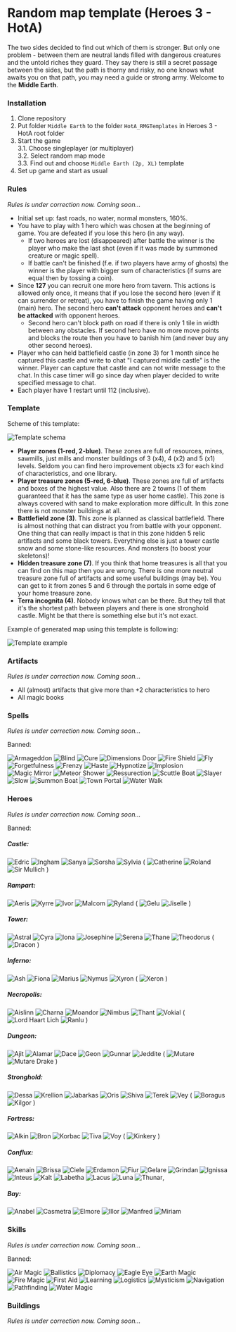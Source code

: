 # Random map template (Heroes 3 - HotA)

The two sides decided to find out which of them is stronger. But only one problem - between 
them are neutral lands filled with dangerous creatures and the untold riches they guard. They 
say there is still a secret passage between the sides, but the path is thorny and risky, no 
one knows what awaits you on that path, you may need a guide or strong army. Welcome to the
**Middle Earth**.

### Installation

1. Clone repository
2. Put folder `Middle Earth` to the folder `HotA_RMGTemplates` in Heroes 3 - HotA root folder
3. Start the game  
	3.1. Choose singleplayer (or multiplayer)  
	3.2. Select random map mode  
	3.3. Find out and choose `Middle Earth (2p, XL)` template  
4. Set up game and start as usual

### Rules

_Rules is under correction now. Coming soon..._

* Initial set up: fast roads, no water, normal monsters, 160%.
* You have to play with 1 hero which was chosen at the beginning of game. 
You are defeated if you lose this hero (in any way).  
    * If two heroes are lost (disappeared) after battle the winner is the player 
    who make the last shot (even if it was made by summoned creature or magic spell).  
    * If battle can't be finished (f.e. if two players have army of ghosts) the 
    winner is the player with bigger sum of characteristics (if sums are equal 
    then by tossing a coin).  
* Since **127** you can recruit one more hero from tavern. This actions is allowed only once, it means
that if you lose the second hero (even if it can surrender or retreat), you have to finish the game 
having only 1 (main) hero. The second hero **can't attack** opponent heroes and **can't be attacked**
with opponent heroes.  
    * Second hero can't block path on road if there is only 1 tile in width between
any obstacles. If second hero have no more move points and blocks the route then you have to banish him
(and never buy any other second heroes).  
* Player who can held battlefield castle (in zone 3) for 1 month since he captured this castle and write
to chat "I captured middle castle" is the winner. Player can capture that castle and can not write message
to the chat. In this case timer will go since day when player decided to write specified message to chat.
* Each player have 1 restart until 112 (inclusive).

### Template

Scheme of this template:

![Template schema](gfx/template.png)

* **Player zones (1-red, 2-blue)**. These zones are full of resources, mines, sawmills, just mills 
and monster buildings of 3 (x4), 4 (x2) and 5 (x1) levels. Seldom you can find hero improvement 
objects x3 for each kind of characteristics, and one library.
* **Player treasure zones (5-red, 6-blue)**. These zones are full of artifacts and boxes of the 
highest value. Also there are 2 towns (1 of them guaranteed that it has the same type as user home 
castle). This zone is always covered with sand to make exploration more difficult. In this zone 
there is not monster buildings at all.
* **Battlefield zone (3)**. This zone is planned as classical battlefield. There is almost nothing 
that can distract you from battle with your opponent. One thing that can really impact is that in
this zone hidden 5 relic artifacts and some black towers. Everything else is just a tower castle 
snow and some stone-like resources. And monsters (to boost your skeletons)!
* **Hidden treasure zone (7)**. If you think that home treasures is all that you can find on this
map then you are wrong. There is one more neutral treasure zone full of artifacts and some useful
buildings (may be). You can get to it from zones 5 and 6 through the portals in some edge of your
home treasure zone.
* **Terra incognita (4)**. Nobody knows what can be there. But they tell that it's the shortest
path between players and there is one stronghold castle. Might be that there is something else
but it's not exact. 

Example of generated map using this template is following:

![Template example](gfx/example.png)

### Artifacts

_Rules is under correction now. Coming soon..._

* All (almost) artifacts that give more than +2 characteristics to hero
* All magic books

### Spells

_Rules is under correction now. Coming soon..._

Banned:

![Armageddon](gfx/spells/armageddon.png) 
![Blind](gfx/spells/blind.png) 
![Cure](gfx/spells/cure.png) 
![Dimensions Door](gfx/spells/door.png) 
![Fire Shield](gfx/spells/fireshield.png) 
![Fly](gfx/spells/fly.png) 
![Forgetfulness](gfx/spells/forget.png) 
![Frenzy](gfx/spells/frenzy.png) 
![Haste](gfx/spells/haste.png) 
![Hypnotize](gfx/spells/hypnotize.png) 
![Implosion](gfx/spells/implosion.png) 
![Magic Mirror](gfx/spells/mirror.png) 
![Meteor Shower](gfx/spells/meteorshower.png) 
![Ressurection](gfx/spells/ressurection.png) 
![Scuttle Boat](gfx/spells/scutb.png) 
![Slayer](gfx/spells/slayer.png) 
![Slow](gfx/spells/slow.png) 
![Summon Boat](gfx/spells/summb.png) 
![Town Portal](gfx/spells/townportal.png) 
![Water Walk](gfx/spells/walk.png) 

### Heroes

_Rules is under correction now. Coming soon..._

Banned:

##### Castle:
![Edric](gfx/heroes/Hero_Edric.png) 
![Ingham](gfx/heroes/Hero_Ingham.png) 
![Sanya](gfx/heroes/Hero_Sanya.png) 
![Sorsha](gfx/heroes/Hero_Sorsha.png) 
![Sylvia](gfx/heroes/Hero_Sylvia.png) 
( 
![Catherine](gfx/heroes/Hero_Catherine.png) 
![Roland](gfx/heroes/Hero_Roland.png) 
![Sir Mullich](gfx/heroes/Hero_Sir_Mullich.png) 
)

##### Rampart:
![Aeris](gfx/heroes/Hero_Aeris.png) 
![Kyrre](gfx/heroes/Hero_Kyrre.png) 
![Ivor](gfx/heroes/Hero_Ivor.png) 
![Malcom](gfx/heroes/Hero_Malcom.png) 
![Ryland](gfx/heroes/Hero_Ryland.png) 
( 
![Gelu](gfx/heroes/Hero_Gelu.png) 
![Jiselle](gfx/heroes/Hero_Jiselle.png)
)

##### Tower:
![Astral](gfx/heroes/Hero_Astral.png) 
![Cyra](gfx/heroes/Hero_Cyra.png) 
![Iona](gfx/heroes/Hero_Iona.png) 
![Josephine](gfx/heroes/Hero_Josephine.png) 
![Serena](gfx/heroes/Hero_Serena.png) 
![Thane](gfx/heroes/Hero_Thane.png) 
![Theodorus](gfx/heroes/Hero_Theodorus.png) 
( 
![Dracon](gfx/heroes/Hero_Dracon.png) 
)

##### Inferno:
![Ash](gfx/heroes/Hero_Ash.png) 
![Fiona](gfx/heroes/Hero_Fiona.png) 
![Marius](gfx/heroes/Hero_Marius.png) 
![Nymus](gfx/heroes/Hero_Nymus.png) 
![Xyron](gfx/heroes/Hero_Xyron.png) 
( 
![Xeron](gfx/heroes/Hero_Xeron.png) 
)

##### Necropolis:
![Aislinn](gfx/heroes/Hero_Aislinn.png) 
![Charna](gfx/heroes/Hero_Charna.png) 
![Moandor](gfx/heroes/Hero_Moandor.png) 
![Nimbus](gfx/heroes/Hero_Nimbus.png) 
![Thant](gfx/heroes/Hero_Thant.png) 
![Vokial](gfx/heroes/Hero_Vokial.png) 
( 
![Lord Haart Lich](gfx/heroes/Hero_Lord_Haart_Death_Knight.png) 
![Ranlu](gfx/heroes/Hero_Ranlu.png) 
)

##### Dungeon:
![Ajit](gfx/heroes/Hero_Ajit.png) 
![Alamar](gfx/heroes/Hero_Alamar.png) 
![Dace](gfx/heroes/Hero_Dace.png) 
![Geon](gfx/heroes/Hero_Geon.png) 
![Gunnar](gfx/heroes/Hero_Gunnar.png) 
![Jeddite](gfx/heroes/Hero_Jeddite.png) 
( 
![Mutare](gfx/heroes/Hero_Mutare.png) 
![Mutare Drake](gfx/heroes/Hero_Mutare_Drake.png) 
)

##### Stronghold:
![Dessa](gfx/heroes/Hero_Dessa.png) 
![Krellion](gfx/heroes/Hero_Krellion.png) 
![Jabarkas](gfx/heroes/Hero_Jabarkas.png) 
![Oris](gfx/heroes/Hero_Oris.png) 
![Shiva](gfx/heroes/Hero_Shiva.png) 
![Terek](gfx/heroes/Hero_Terek.png) 
![Vey](gfx/heroes/Hero_Vey.png) 
( 
![Boragus](gfx/heroes/Hero_Boragus.png) 
![Kilgor](gfx/heroes/Hero_Kilgor.png) 
)

##### Fortress:
![Alkin](gfx/heroes/Hero_Alkin.png) 
![Bron](gfx/heroes/Hero_Bron.png) 
![Korbac](gfx/heroes/Hero_Korbac.png) 
![Tiva](gfx/heroes/Hero_Tiva.png) 
![Voy](gfx/heroes/Hero_Voy.png) 
( 
![Kinkery](gfx/heroes/Hero_Kinkery.png) 
)

##### Conflux:
![Aenain](gfx/heroes/Hero_Aenain.png) 
![Brissa](gfx/heroes/Hero_Brissa.jpg) 
![Ciele](gfx/heroes/Hero_Ciele.jpg) 
![Erdamon](gfx/heroes/Hero_Erdamon.png) 
![Fiur](gfx/heroes/Hero_Fiur.png) 
![Gelare](gfx/heroes/Hero_Gelare.jpg) 
![Grindan](gfx/heroes/Hero_Grindan.png) 
![Ignissa](gfx/heroes/Hero_Ignissa.png) 
![Inteus](gfx/heroes/Hero_Inteus.jpg) 
![Kalt](gfx/heroes/Hero_Kalt.png) 
![Labetha](gfx/heroes/Hero_Labetha.png) 
![Lacus](gfx/heroes/Hero_Lacus.png) 
![Luna](gfx/heroes/Hero_Luna.png) 
![Thunar](gfx/heroes/Hero_Thunar.png), 

##### Bay:
![Anabel](gfx/heroes/Hero_Anabel.png) 
![Casmetra](gfx/heroes/Hero_Casmetra.png) 
![Elmore](gfx/heroes/Hero_Elmore.png) 
![Illor](gfx/heroes/Hero_Illor.png) 
![Manfred](gfx/heroes/Hero_Manfred.png) 
![Miriam](gfx/heroes/Hero_Miriam.png) 

### Skills

_Rules is under correction now. Coming soon..._

Banned:

![Air Magic](gfx/skills/Basic_Air_Magic.png) 
![Ballistics](gfx/skills/Basic_Ballistics.png) 
![Diplomacy](gfx/skills/Basic_Diplomacy.png) 
![Eagle Eye](gfx/skills/Basic_Eagle_Eye.png) 
![Earth Magic](gfx/skills/Basic_Earth_Magic.png) 
![Fire Magic](gfx/skills/Basic_Fire_Magic.png) 
![First Aid](gfx/skills/Basic_First_Aid.png) 
![Learning](gfx/skills/Basic_Learning.png) 
![Logistics](gfx/skills/Basic_Logistics.png) 
![Mysticism](gfx/skills/Basic_Mysticism.png) 
![Navigation](gfx/skills/Basic_Navigation.png) 
![Pathfinding](gfx/skills/Basic_Pathfinding.png) 
![Water Magic](gfx/skills/Basic_Water_Magic.png)

### Buildings

_Rules is under correction now. Coming soon..._
